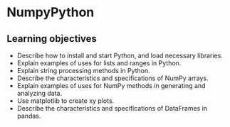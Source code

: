 # NumpyPython

## Learning objectives
- Describe how to install and start Python, and load necessary libraries.
- Explain examples of uses for lists and ranges in Python.
- Explain string processing methods in Python.
- Describe the characteristics and specifications of NumPy arrays.
- Explain examples of uses for NumPy methods in generating and analyzing data.
- Use matplotlib to create xy plots.
- Describe the characteristics and specifications of DataFrames in pandas.
